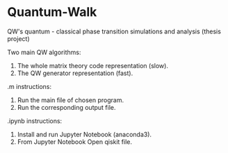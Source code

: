 # Quantum-Walk
QW's quantum - classical phase transition simulations and analysis (thesis project)

Two main QW algorithms:

1) The whole matrix theory code representation (slow).
2) The QW generator representation (fast).

.m instructions:

1) Run the main file of chosen program.
2) Run the corresponding output file.

.ipynb instructions:

1) Install and run Jupyter Notebook (anaconda3).
2) From Jupyter Notebook Open qiskit file.
